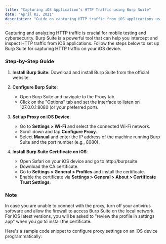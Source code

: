 ```yaml
---
title: "Capturing iOS Application’s HTTP Traffic using Burp Suite"
date: "April 02, 2021"
description: "Guide on capturing HTTP traffic from iOS applications using Burp Suite."
---
```


Capturing and analyzing HTTP traffic is crucial for mobile testing and cybersecurity. Burp Suite is a powerful tool that can help you intercept and inspect HTTP traffic from iOS applications. Follow the steps below to set up Burp Suite for capturing HTTP traffic on your iOS device.

### Step-by-Step Guide

1. **Install Burp Suite**: Download and install Burp Suite from the official website.

2. **Configure Burp Suite**:
   - Open Burp Suite and navigate to the Proxy tab.
   - Click on the "Options" tab and set the interface to listen on 127.0.0.1:8080 (or your preferred port).

3. **Set up Proxy on iOS Device**:
   - Go to **Settings > Wi-Fi** and select the connected Wi-Fi network.
   - Scroll down and tap **Configure Proxy**.
   - Select **Manual** and enter the IP address of the machine running Burp Suite and the port number (e.g., 8080).

4. **Install Burp Suite Certificate on iOS**:
   - Open Safari on your iOS device and go to http://burpsuite
   - Download the CA certificate.
   - Go to **Settings > General > Profiles** and install the certificate.
   - Enable the certificate via **Settings > General > About > Certificate Trust Settings**.

### Note
In case you are unable to connect with the proxy, turn off your antivirus software and allow the firewall to access Burp Suite on the local network. For iOS latest versions, you will be asked to "review the profile in settings app" when you go to install the certificate.

Here's a sample code snippet to configure proxy settings on an iOS device programmatically:

